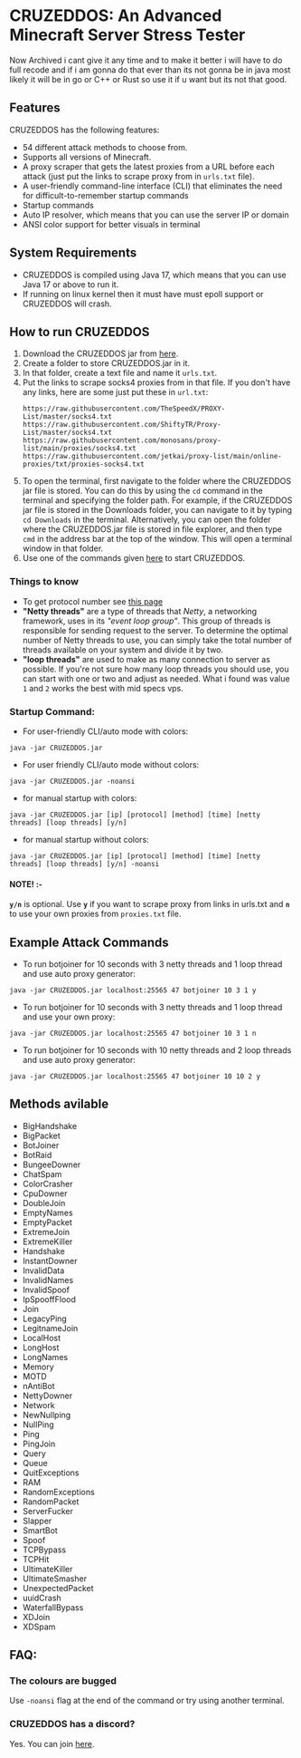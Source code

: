 # CRUZEDDOS: An Advanced Minecraft Server Stress Tester

Now Archived i cant give it any time and to make it better i will have to do full recode and if i am gonna do that ever than its not gonna be in java most likely it will be in go or C++ or Rust so use it if u want but its not that good.

## Features

CRUZEDDOS has the following features:

- 54 different attack methods to choose from.
- Supports all versions of Minecraft.
- A proxy scraper that gets the latest proxies from a URL before each attack (just put the links to scrape proxy from in `urls.txt` file).
- A user-friendly command-line interface (CLI) that eliminates the need for difficult-to-remember startup commands
- Startup commands
- Auto IP resolver, which means that you can use the server IP or domain
- ANSI color support for better visuals in terminal

## System Requirements

- CRUZEDDOS is compiled using Java 17, which means that you can use Java 17 or above to run it.
- If running on linux kernel then it must have must epoll support or CRUZEDDOS will crash.

## How to run CRUZEDDOS

1. Download the CRUZEDDOS jar from [here](https://github.com/errcruze404/CRUZEDDOS).
2. Create a folder to store CRUZEDDOS.jar in it.
3. In that folder, create a text file and name it `urls.txt`.
4. Put the links to scrape socks4 proxies from in that file. If you don't have any links, here are some just put these in `url.txt`:
   ```
   https://raw.githubusercontent.com/TheSpeedX/PROXY-List/master/socks4.txt
   https://raw.githubusercontent.com/ShiftyTR/Proxy-List/master/socks4.txt
   https://raw.githubusercontent.com/monosans/proxy-list/main/proxies/socks4.txt
   https://raw.githubusercontent.com/jetkai/proxy-list/main/online-proxies/txt/proxies-socks4.txt
   ```
5. To open the terminal, first navigate to the folder where the CRUZEDDOS jar file is stored. You can do this by using the `cd` command in the terminal and specifying the folder path. For example, if the CRUZEDDOS jar file is stored in the Downloads folder, you can navigate to it by typing `cd Downloads` in the terminal. Alternatively, you can open the folder where the CRUZEDDOS.jar file is stored in file explorer, and then type `cmd` in the address bar at the top of the window. This will open a terminal window in that folder.
6. Use one of the commands given [here](https://github.com/errcruze404/CRUZEDDOS) to start CRUZEDDOS.

### Things to know

- To get protocol number see [this page](https://wiki.vg/Protocol_version_numbers)
- **"Netty threads"** are a type of threads that *Netty*, a networking framework, uses in its *"event loop group"*. This group of threads is responsible for sending request to the server. To determine the optimal number of Netty threads to use, you can simply take the total number of threads available on your system and divide it by two.
- **"loop threads"** are used to make as many connection to server as possible. If you're not sure how many loop threads you should use, you can start with one or two and adjust as needed. What i found was value `1` and `2` works the best with mid specs vps.

### Startup Command:

- For user-friendly CLI/auto mode with colors:

```
java -jar CRUZEDDOS.jar
```

- For user friendly CLI/auto mode without colors:

```
java -jar CRUZEDDOS.jar -noansi
```

- for manual startup with colors:

```
java -jar CRUZEDDOS.jar [ip] [protocol] [method] [time] [netty threads] [loop threads] [y/n]
```

- for manual startup without colors:

```
java -jar CRUZEDDOS.jar [ip] [protocol] [method] [time] [netty threads] [loop threads] [y/n] -noansi
```

#### NOTE! :-

**`y/n`** is optional. Use **`y`** if you want to scrape proxy from links in urls.txt and **`n`** to use your own proxies from `proxies.txt` file.

## Example Attack Commands

- To run botjoiner for 10 seconds with 3 netty threads and 1 loop thread and use auto proxy generator:

```
java -jar CRUZEDDOS.jar localhost:25565 47 botjoiner 10 3 1 y
```

- To run botjoiner for 10 seconds with 3 netty threads and 1 loop thread and use your own proxy:

```
java -jar CRUZEDDOS.jar localhost:25565 47 botjoiner 10 3 1 n
```

- To run botjoiner for 10 seconds with 10 netty threads and 2 loop threads and use auto proxy generator:

```
java -jar CRUZEDDOS.jar localhost:25565 47 botjoiner 10 10 2 y
```

## Methods avilable

- BigHandshake
- BigPacket
- BotJoiner
- BotRaid
- BungeeDowner
- ChatSpam
- ColorCrasher
- CpuDowner
- DoubleJoin
- EmptyNames
- EmptyPacket
- ExtremeJoin
- ExtremeKiller
- Handshake
- InstantDowner
- InvalidData
- InvalidNames
- InvalidSpoof
- IpSpooffFlood
- Join
- LegacyPing
- LegitnameJoin
- LocalHost
- LongHost
- LongNames
- Memory
- MOTD
- nAntiBot
- NettyDowner
- Network
- NewNullping
- NullPing
- Ping
- PingJoin
- Query
- Queue
- QuitExceptions
- RAM
- RandomExceptions
- RandomPacket
- ServerFucker
- Slapper
- SmartBot
- Spoof
- TCPBypass
- TCPHit
- UltimateKiller
- UltimateSmasher
- UnexpectedPacket
- uuidCrash
- WaterfallBypass
- XDJoin
- XDSpam

## FAQ:

### The colours are bugged

Use `-noansi` flag at the end of the command or try using another terminal.

### CRUZEDDOS has a discord?

Yes. You can join [here](https://dsc.gg/TEAMXD).
